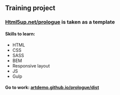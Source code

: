 <h2>Training project</h2>
<h3><a href="https://html5up.net/prologue">Html5up.net/prologue</a> is taken as a template</h3>
<h4>Skills to learn:</h4>
<ul>
  <li>HTML</li>
  <li>CSS</li>
  <li>SASS</li>
  <li>BEM</li>
  <li>Responsive layout</li>
  <li>JS</li>
  <li>Gulp</li>
</ul>
<h4>Go to work: <a href="https://artdemo.github.io/prologue/dist/">artdemo.github.io/prologue/dist</a></h4>
